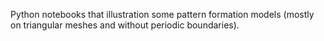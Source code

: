 Python notebooks that illustration some pattern formation models (mostly on triangular meshes and without periodic boundaries).
